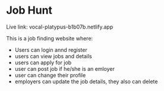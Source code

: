 # Job Hunt

Live link: vocal-platypus-b1b07b.netlify.app

This is a job finding website where:

- Users can login annd register
- users can view jobs and details
- users can apply for job
- user can post job if he/she is an emloyer
- user can change their profile
- employers can update the job details, they also can delete
